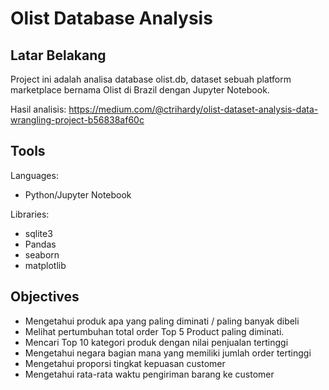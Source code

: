 # Olist Database Analysis

## Latar Belakang
Project ini adalah analisa database olist.db, dataset sebuah platform marketplace bernama Olist di Brazil dengan Jupyter Notebook. 

Hasil analisis: https://medium.com/@ctrihardy/olist-dataset-analysis-data-wrangling-project-b56838af60c

## Tools
Languages: 
- Python/Jupyter Notebook

Libraries:
- sqlite3
- Pandas
- seaborn
- matplotlib

## Objectives
- Mengetahui produk apa yang paling diminati / paling banyak dibeli
- Melihat pertumbuhan total order Top 5 Product paling diminati.
- Mencari Top 10 kategori produk dengan nilai penjualan tertinggi
- Mengetahui negara bagian mana yang memiliki jumlah order tertinggi
- Mengetahui proporsi tingkat kepuasan customer
- Mengetahui rata-rata waktu pengiriman barang ke customer
